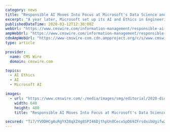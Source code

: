 ```yaml
---
category: news
title: "Responsible AI Moves Into Focus at Microsoft's Data Science and Law Forum"
excerpt: "A year later, Microsoft set up its AI and Ethics in Engineering and Research (AETHER) Committee, a cross-company set of internal working groups tasked with deliberating over hard questions about the use of AI and advising Microsoft leadership on its development. The AETHER advisory committee set the blueprint for the publication in 2018 of ..."
publishedDateTime: 2020-03-12T12:38:00Z
webUrl: "https://www.cmswire.com/information-management/responsible-ai-moves-into-focus-at-microsofts-data-science-and-law-forum/"
ampWebUrl: "https://www.cmswire.com/information-management/responsible-ai-moves-into-focus-at-microsofts-data-science-and-law-forum/amp/"
cdnAmpWebUrl: "https://www-cmswire-com.cdn.ampproject.org/c/s/www.cmswire.com/information-management/responsible-ai-moves-into-focus-at-microsofts-data-science-and-law-forum/amp/"
type: article

provider:
  name: CMS Wire
  domain: cmswire.com

topics:
  - AI Ethics
  - AI
  - Microsoft AI

images:
  - url: "https://www.cmswire.com/-/media/images/smg/editorial/2020-didier-reynolds-ec-commissioner-for-justice.ashx?mw=1024"
    width: 640
    height: 480
    title: "Responsible AI Moves Into Focus at Microsoft's Data Science and Law Forum"

secured: "Ti7/YVODHCgAuRgYX38qXZ4g8SPI46DjthpUn8CecxSpD69ZFrsdxibUgifw2AxzLD0XTsxwvNhQv/a7O6rG9vu3FMMq6cPAE+wmf2tUVu1m452f335WHFmV0DSwLdmvIn8jf++4z3nK/Eb6t6OMW3aSAOFaap1v21F2bRFV9CtXljo0SJ0ItAEVGV9qrnhYpINDw57UEtRqNlqIXzzEUo0p6O9V6bvsbyq6bJ+yLoJNIAzeAViY8gV52NEE3RcZZE/778wijuCEm6HpZNCrVeWwhlqaWv5hjGmpzozpOgQaHGmvyIbHsctKk18aSF4C;Ciu3U5sQ3ZnWMKCEjgmNtg=="
---
```


